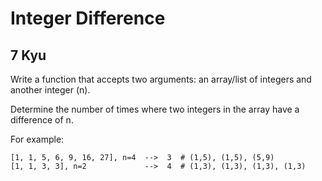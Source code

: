 # Integer Difference
## 7 Kyu

Write a function that accepts two arguments: an array/list of integers and another integer (n).

Determine the number of times where two integers in the array have a difference of n.

For example:
```
[1, 1, 5, 6, 9, 16, 27], n=4  -->  3  # (1,5), (1,5), (5,9)
[1, 1, 3, 3], n=2             -->  4  # (1,3), (1,3), (1,3), (1,3)
```